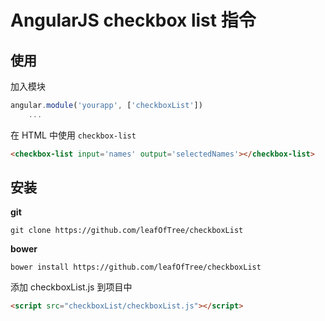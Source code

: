 # AngularJS checkbox list 指令

## 使用 

加入模块

```javascript
angular.module('yourapp', ['checkboxList'])
    ...
```

在 HTML 中使用 `checkbox-list`

```html
<checkbox-list input='names' output='selectedNames'></checkbox-list>
```

## 安装

**git**

    git clone https://github.com/leafOfTree/checkboxList

**bower**

    bower install https://github.com/leafOfTree/checkboxList

添加 checkboxList.js 到项目中

```html
<script src="checkboxList/checkboxList.js"></script>
```
